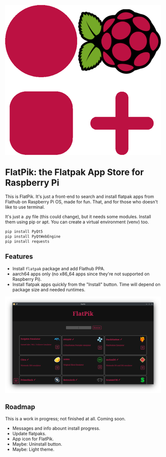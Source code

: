 <img align="center" src="img/FlatPik.png">

# FlatPik: the Flatpak App Store for Raspberry Pi


This is FlatPik. It's just a front-end to search and install flatpak apps from Flathub on Raspberry Pi OS, made for fun. That, and for those who doesn't like to use terminal.

It's just a .py file (this could change), but it needs some modules. Install them using pip or apt. You can create a virtual environment (venv) too.
```shell
pip install PyQt5
pip install PyQtWebEngine
pip install requests
```
## Features

* Install `flatpak` package and add Flathub PPA.
* aarch64 apps only (no x86_64 apps since they're not supported on Raspberry Pi).
* Install flatpak apps quickly from the "Install" button. Time will depend on package size and needed runtimes.

![Captura de FlatpPik](img/featured.png)

## Roadmap

This is a work in progress; not finished at all. Coming soon.

* Messages and info abount install progress.
* Update flatpaks.
* App icon for FlatPik.
* Maybe: Uninstall button.
* Maybe: Light theme.
